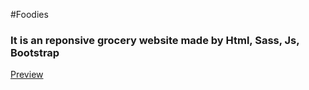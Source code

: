 #Foodies
<h3>It is an reponsive grocery website made by Html, Sass, Js, Bootstrap</h3>
<a href="https://abdurrobr34l.github.io/Foodies/">Preview</a>
